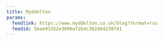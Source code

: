 ```yaml
---
title: Myddelton
params:
  feedlink: https://www.myddelton.co.uk/blog?format=rss
  feedid: 5bae91352e3096af2b4c362d64238741
---
```

